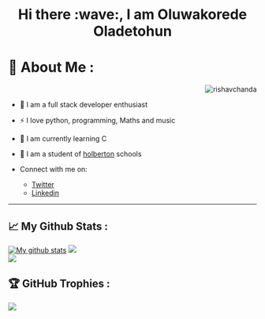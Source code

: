 <h1 align="center">Hi there :wave:, I am Oluwakorede Oladetohun</h1>

# :man: About Me :
<p align="right"> <img src="https://komarev.com/ghpvc/?username=oladetohun1&label=Profile%20views&color=0e75b6&style=flat" alt="rishavchanda" /> </p>

- :speech_balloon: I am a full stack developer enthusiast

- :zap: I love python, programming, Maths and music

- :notebook: I am currently learning C

- :pencil: I am a student of <a href="https://github.com/holbertonschool" target="blank">holberton</a> schools

- Connect with me on:
	- <a href="https://twitter.com/Kodieene" target="blank">Twitter</a>
	- <a href="https://www.linkedin.com/in/oluwakorede-emmanuel-oladetohun-1a89351a5/" target="blank">Linkedin</a>
	
---
## :chart_with_upwards_trend: My Github Stats :

[![My github stats](https://github-readme-stats.vercel.app/api?username=oladetohun1&count_private=true&show_icons=true&theme=radical&hide_rank=false)](https://github.com/anuraghazra/github-readme-stats)
![](https://github-readme-streak-stats.herokuapp.com/?user=oladetohun1&theme=react&hide_border=false)<br/>
![](https://github-readme-stats.vercel.app/api/top-langs/?username=oladetohun1&theme=react&hide_border=false&include_all_commits=false&count_private=false&layout=compact)
## :trophy: GitHub Trophies :

![](https://github-profile-trophy.vercel.app/?username=oladetohun1&theme=nord&no-frame=true&no-bg=true&margin-w=4)

